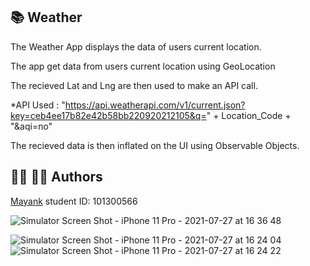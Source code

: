 ## :books: Weather 

The Weather App displays the data of users current location.

The app get data from users current location using GeoLocation

The recieved Lat and Lng are then used to make an API call.

*API Used : "https://api.weatherapi.com/v1/current.json?key=ceb4ee17b82e42b58bb220920212105&q=" + Location_Code + "&aqi=no"       


The recieved data is then inflated on the UI using Observable Objects.

## :woman_office_worker: :man_office_worker: Authors

[Mayank](https://github.com/mayankaryaca)
student ID: 101300566

![Simulator Screen Shot - iPhone 11 Pro - 2021-07-27 at 16 36 48](https://user-images.githubusercontent.com/78885735/127223913-75712eec-40e6-4089-94f7-9268090bd80d.png)

![Simulator Screen Shot - iPhone 11 Pro - 2021-07-27 at 16 24 04](https://user-images.githubusercontent.com/78885735/127222574-27db0356-b57e-4d7b-8436-61fe7a71f539.png)
![Simulator Screen Shot - iPhone 11 Pro - 2021-07-27 at 16 24 22](https://user-images.githubusercontent.com/78885735/127222576-525236cb-babe-4c9b-8c4e-c44e71c8c754.png)
